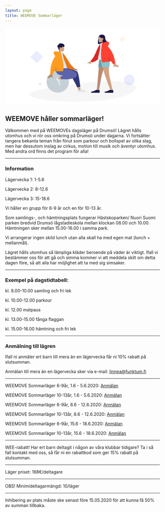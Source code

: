 ```yaml
---
layout: page
title: WEEMOVE Sommarläger
---
```


<img src="../uploads/weemove-illustration-2.png" alt="WEEMOVE illustration">


## WEEMOVE håller sommarläger!
Välkommen med på WEEMOVEs dagsläger på Drumsö! Lägret hålls utomhus och vi rör oss omkring på Drumsö under dagarna. Vi fortsätter tangera bekanta teman från förut som parkour och bollspel av olika slag, men har dessutom inslag av cirkus, motion till musik och äventyr utomhus. Med andra ord finns det program för alla! 


---

### Information

Lägervecka 1: 1-5.6

Lägervecka 2: 8-12.6

Lägervecka 3: 15-18.6

Vi håller en grupp för 6-9 år och en för 10-13 år.

Som samlings-, och hämtningsplats fungerar Hästskoparken/ Nuori Suomi parken bredvid Drumsö lågstadieskola mellan klockan 08.00 och 10.00. Hämtningen sker mellan 15.00-16.00 i samma park.

Vi arrangerar ingen skild lunch utan alla skall ha med egen mat (lunch + mellanmål). 

Lägret hålls utomhus så lämpliga kläder beroende på väder är viktigt. Ifall vi bestämmer oss för att gå och simma kommer vi att meddela skilt om detta dagen före, så att alla har möjlighet att ta med sig simsaker. 

---


### Exempel på dagstidtabell:

kl. 8.00-10.00 samling och fri lek 

kl. 10.00-12.00 parkour

kl. 12.00 matpaus

kl. 13.00-15.00 fånga flaggan

kl. 15.00-16.00 hämtning och fri lek


---

### Anmälning till lägren


Ifall ni anmäler ert barn till mera än en lägervecka får ni 10% rabatt på slutsumman.

Anmälan till mera än en lägervecka sker via e-mail: linnea@funktum.fi


---

WEEMOVE Sommarläger 6-9år, 1.6 - 5.6.2020: [Anmälan](https://weemove.tapahtumiin.fi/fi/nc/evtr/5e34361af146f3d4158b4567)

WEEMOVE Sommarläger 10-13år, 1.6 - 5.6.2020: [Anmälan](https://weemove.tapahtumiin.fi/fi/nc/evtr/5e344ae4c2692f5e438b4579)

WEEMOVE Sommarläger 6-9år, 8.6 - 12.6.2020: [Anmälan](https://weemove.tapahtumiin.fi/fi/nc/evtr/5e344bf6f146f3a9358b4568)

WEEMOVE Sommarläger 10-13år, 8.6 - 12.6.2020: [Anmälan](https://weemove.tapahtumiin.fi/fi/nc/evtr/5e344cd81dd9cc80218b4571)

WEEMOVE Sommarläger 6-9år, 15.6 - 18.6.2020: [Anmälan](https://weemove.tapahtumiin.fi/fi/events/e/weemove-sommarlager-6-9-aringar/5e344d7df146f3bb348b456e)

WEEMOVE Sommarläger 10-13år, 15.6 - 18.6.2020: [Anmälan](https://weemove.tapahtumiin.fi/fi/nc/evtr/5e344e481dd9cc80218b4574?gid=p-5e344e49c2692ff3558b4568-0&as_new=1580726457)



---


WEE-rabatt!
Har ert barn deltagit i någon av våra klubbar tidigare? Ta i så fall kontakt med oss, så får ni en rabattkod som ger 15% rabatt på slutsumman.

---

Läger priset: 168€/deltagare

---

OBS! Minimideltagarmängd: 10/läger

---

Inhibering av plats måste ske senast före 15.05.2020 för att kunna få 50% av summan tillbaka.
